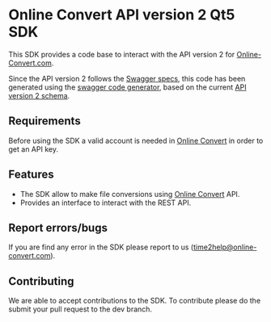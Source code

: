 # Online Convert API version 2 Qt5 SDK

This SDK provides a code base to interact with the API version 2 for [Online-Convert.com](http://www.online-convert.com/).

Since the API version 2 follows the [Swagger specs](http://swagger.io/), this code has been generated using the [swagger code generator](https://github.com/swagger-api/swagger-codegen), based on the current [API version 2 schema](https://api2.online-convert.com/schema).

## Requirements
Before using the SDK a valid account is needed in [Online Convert](http://www.online-convert.com/) in order to get an API key.

## Features
  - The SDK allow to make file conversions using [Online Convert](http://www.online-convert.com/) API.
  - Provides an interface to interact with the REST API.

## Report errors/bugs
If you are find any error in the SDK please report to us ([time2help@online-convert.com](mailto:time2help@online-convert.com)). 

## Contributing
We are able to accept contributions to the SDK. To contribute please do the submit your pull request to the dev branch. 

